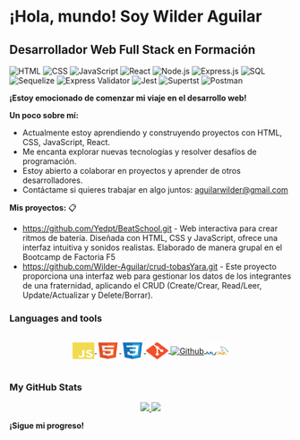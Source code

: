 # ¡Hola, mundo!  Soy Wilder Aguilar

## Desarrollador Web Full Stack en Formación 

![HTML](https://img.shields.io/badge/HTML5-orange?style=for-the-badge&logo=html5&logoColor=white) ![CSS](https://img.shields.io/badge/CSS3-blue?style=for-the-badge&logo=css3&logoColor=white) ![JavaScript](https://img.shields.io/badge/JavaScript-yellow?style=for-the-badge&logo=javascript&logoColor=white) ![React](https://img.shields.io/badge/React-blue?style=for-the-badge&logo=react&logoColor=white) ![Node.js](https://img.shields.io/badge/Node.js-green?style=for-the-badge&logo=node.js&logoColor=white) ![Express.js](https://img.shields.io/badge/Express.js-4DB33A?style=for-the-badge&logo=express&logoColor=white) ![SQL](https://img.shields.io/badge/SQL-307DB1?style=for-the-badge&logo=postgresql&logoColor=white) ![Sequelize](https://img.shields.io/badge/Sequelize-5272B4?style=for-the-badge&logo=sequelize&logoColor=white) ![Express Validator](https://img.shields.io/badge/Express%20Validator-blue?style=for-the-badge&logo=express&logoColor=white) ![Jest](https://img.shields.io/badge/Jest-blue?style=for-the-badge&logo=jest&logoColor=white) ![Supertst](https://img.shields.io/badge/Supertst-blue?style=for-the-badge&logo=supertest&logoColor=white) ![Postman](https://img.shields.io/badge/Postman-F65E1D?style=for-the-badge&logo=postman&logoColor=white)

**¡Estoy emocionado de comenzar mi viaje en el desarrollo web!** 

**Un poco sobre mí:**

*  Actualmente estoy aprendiendo y construyendo proyectos con HTML, CSS, JavaScript, React.
*  Me encanta explorar nuevas tecnologías y resolver desafíos de programación.
*  Estoy abierto a colaborar en proyectos y aprender de otros desarrolladores.
*  Contáctame si quieres trabajar en algo juntos: aguilarwilder@gmail.com

**Mis proyectos:** 📋

* https://github.com/Yedpt/BeatSchool.git - Web interactiva para crear ritmos de batería. Diseñada con HTML, CSS y JavaScript, ofrece una interfaz intuitiva y sonidos realistas. Elaborado de manera grupal en el Bootcamp de Factoria F5
* https://github.com/Wilder-Aguilar/crud-tobasYara.git - Este proyecto proporciona una interfaz web para gestionar los datos de los integrantes de una fraternidad, aplicando el CRUD (Create/Crear, Read/Leer, Update/Actualizar y Delete/Borrar).

<h3> Languages and tools </h3>
<div align="center" valign="top"><br>

  <a href="https://www.javascript.com/" target="_blank" rel="noreferrer">
    <img align="center" alt="JavaScript" height="30" width="40" src="https://raw.githubusercontent.com/devicons/devicon/master/icons/javascript/javascript-plain.svg">
  </a>

  <a href="https://www.w3.org/html/" target="_blank" rel="noreferrer">
    <img align="center" alt="HTML" height="30" width="40" src="https://raw.githubusercontent.com/devicons/devicon/master/icons/html5/html5-original.svg">
  </a>
  <a href="https://www.w3schools.com/css/" target="_blank" rel="noreferrer">
    <img align="center" alt="CSS" height="30" width="40" src="https://raw.githubusercontent.com/devicons/devicon/master/icons/css3/css3-original.svg">
  </a>
 
  <a href="https://git-scm.com/" target="_blank" rel="noreferrer">
    <img align="center" alt="Git" height="30" width="40" src="https://raw.githubusercontent.com/devicons/devicon/master/icons/git/git-original.svg">
  </a>
  <a href="https://github.com/" target="_blank" rel="noreferrer">
    <img align="center" alt="Github" height="35" width="35" src="https://cdn.iconscout.com/icon/free/png-512/github-153-675523.png">
  </a>

  <a href="https://www.mysql.com/" target="_blank" rel="noreferrer"> 
  <img align="center"src="https://raw.githubusercontent.com/devicons/devicon/master/icons/mysql/mysql-original-wordmark.svg" alt="mysql" width="40" height="30"/> 
  </a>

</div><br>

<h3> My GitHub Stats </h3>

<div align ="center">
  <a href="https://github.com/Wilder-Aguilar">
    <img height="150em" src="https://github-readme-stats.vercel.app/api?username=Wilder-Aguilar&count_private=true&include_all_commits=true&show_icons=true&theme=dark&hide_border=false&show_owner=true%22"/>
    <img height="150em" src="https://github-readme-stats.vercel.app/api/top-langs/?username=Wilder-Aguilar&theme=dark&hide_border=false&&layout=compact"/>
  </a>
</div>

**¡Sigue mi progreso!** 
